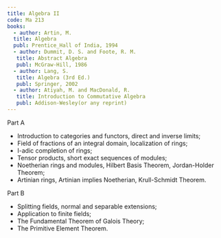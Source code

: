 ```yaml
---
title: Algebra II
code: Ma 213
books:
  - author: Artin, M.  
  title: Algebra
  publ: Prentice_Hall of India, 1994 
  - author: Dummit, D. S. and Foote, R. M.
   title: Abstract Algebra
   publ: McGraw-Hill, 1986 
  - author: Lang, S.
   title: Algebra (3rd Ed.)
   publ: Springer, 2002
  - author: Atiyah, M. and MacDonald, R.
   title: Introduction to Commutative Algebra
   publ: Addison-Wesley(or any reprint)
---
```

Part A

* Introduction to categories and functors, direct and inverse limits;
* Field of fractions of an integral domain, localization of rings;
* I-adic completion of rings;
* Tensor products, short exact sequences of modules;
* Noetherian rings and modules, Hilbert Basis Theorem, Jordan-Holder Theorem;
* Artinian rings, Artinian implies Noetherian, Krull-Schmidt Theorem.

Part B

* Splitting fields, normal and separable extensions;
* Application to finite fields;
* The Fundamental Theorem of Galois Theory;
* The Primitive Element Theorem.

 

   

